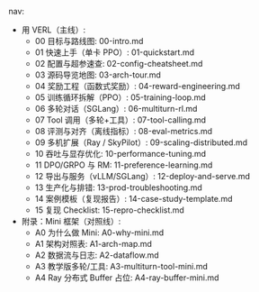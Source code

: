 nav:
  - 用 VERL（主线）:
    - 00 目标与路线图: 00-intro.md
    - 01 快速上手（单卡 PPO）: 01-quickstart.md
    - 02 配置与超参速查: 02-config-cheatsheet.md
    - 03 源码导览地图: 03-arch-tour.md
    - 04 奖励工程（函数式奖励）: 04-reward-engineering.md
    - 05 训练循环拆解（PPO）: 05-training-loop.md
    - 06 多轮对话（SGLang）: 06-multiturn-rl.md
    - 07 Tool 调用（多轮+工具）: 07-tool-calling.md
    - 08 评测与对齐（离线指标）: 08-eval-metrics.md
    - 09 多机扩展（Ray / SkyPilot）: 09-scaling-distributed.md
    - 10 吞吐与显存优化: 10-performance-tuning.md
    - 11 DPO/GRPO 与 RM: 11-preference-learning.md
    - 12 导出与服务（vLLM/SGLang）: 12-deploy-and-serve.md
    - 13 生产化与排错: 13-prod-troubleshooting.md
    - 14 案例模板（复现报告）: 14-case-study-template.md
    - 15 复现 Checklist: 15-repro-checklist.md
  - 附录：Mini 框架（对照线）:
    - A0 为什么做 Mini: A0-why-mini.md
    - A1 架构对照表: A1-arch-map.md
    - A2 数据流与日志: A2-dataflow.md
    - A3 教学版多轮/工具: A3-multiturn-tool-mini.md
    - A4 Ray 分布式 Buffer 占位: A4-ray-buffer-mini.md